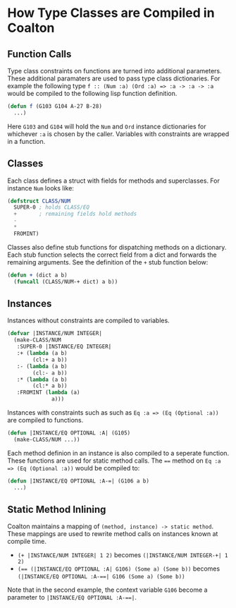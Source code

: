 # How Type Classes are Compiled in Coalton

## Function Calls
 
Type class constraints on functions are turned into additional parameters. These additional paramaters are used to pass type class dictionaries. For example the following type `f :: (Num :a) (Ord :a) => :a -> :a -> :a` would be compiled to the following lisp function definition.

```lisp
(defun f (G103 G104 A-27 B-28)
  ...)
```

Here `G103` and `G104` will hold the `Num` and `Ord` instance dictionaries for whichever `:a` is chosen by the caller. Variables with constraints are wrapped in a function.

## Classes

Each class defines a struct with fields for methods and superclasses. For instance `Num` looks like:

```lisp
(defstruct CLASS/NUM
  SUPER-0 ; holds CLASS/EQ
  +       ; remaining fields hold methods
  -
  *
  FROMINT)
```

Classes also define stub functions for dispatching methods on a dictionary. Each stub function selects the correct field from a dict and forwards the remaining arguments. See the definition of the `+` stub function below:

```lisp
(defun + (dict a b)
  (funcall (CLASS/NUM-+ dict) a b))
```

## Instances

Instances without constraints are compiled to variables.

```lisp
(defvar |INSTANCE/NUM INTEGER|
  (make-CLASS/NUM
   :SUPER-0 |INSTANCE/EQ INTEGER|
   :+ (lambda (a b)
        (cl:+ a b))
   :- (lambda (a b)
        (cl:- a b))
   :* (lambda (a b)
        (cl:* a b))
   :FROMINT (lambda (a)
              a)))
```

Instances with constraints such as such as `Eq :a => (Eq (Optional :a))` are compiled to functions.

```lisp
(defun |INSTANCE/EQ OPTIONAL :A| (G105)
  (make-CLASS/NUM ...))
```

Each method definion in an instance is also compiled to a seperate function. These functions are used for static method calls. The `==` method on `Eq :a => (Eq (Optional :a))` would be compiled to:

```lisp
(defun |INSTANCE/EQ OPTIONAL :A-=| (G106 a b)
  ...)
```

## Static Method Inlining

Coalton maintains a mapping of `(method, instance) -> static method`. These mappings are used to rewrite method calls on instances known at compile time.

* `(+ |INSTANCE/NUM INTEGER| 1 2)` becomes `(|INSTANCE/NUM INTEGER-+| 1 2)`
* `(== (|INSTANCE/EQ OPTIONAL :A| G106) (Some a) (Some b))` becomes `(|INSTANCE/EQ OPTIONAL :A-==| G106 (Some a) (Some b))`

Note that in the second example, the context variable `G106` become a parameter to `|INSTANCE/EQ OPTIONAL :A-==|`.
